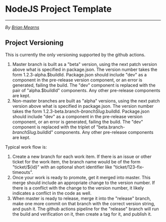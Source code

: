 # NodeJS Project Template

---

_By [Brian Mearns](https://github.com/mearns)_

## Project Versioning

This is currently the only versioning supported by the github actions.

1. Master branch is built as a "beta" version, using the next patch version above what is specified in package.json.
   The version number takes the form 1.2.3-alpha.$buildId. Package.json should include "dev" as a component in the pre-release
   version component, or an error is generated, failing the build. The "dev" component is replaced with the pair of "alpha.$buildId"
   components. Any other pre-release components are kept.
2. Non-master branches are built as "alpha" versions, using the next patch version above what is specified in package.json.
   The version number takes the form 1.2.3-beta.branch-$branchSlug.$buildId. Package.json should include "dev" as a component in the pre-release
   version component, or an error is generated, failing the build. The "dev" component is replaced with the triplet of "beta.branch-$branchSlug.$buildId"
   components. Any other pre-release components are kept.

Typical work flow is:

1. Create a new branch for each work item. If there is an issue or other ticket for the work item, the branch name would be of the form
   "ticket/\${id}" with an optional short identifier like "ticket/123-fix-timeouts".
2. Once your work is ready to promote, get it merged into master. This merge should include an appropriate change to the version number. If
   there is a conflict with the change to the version number, it likely indicates a conflict in the code as well.
3. When master is ready to release, merge it into the "release" branch, make one more commit on that branch with the correct version string,
   and push it. The github actions pipeline for the "release" branch will run the build and verification on it, then create a tag for it,
   and publish it.
